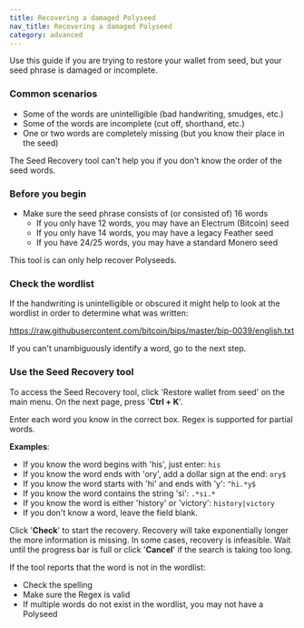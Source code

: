 ```yaml
---
title: Recovering a damaged Polyseed
nav_title: Recovering a damaged Polyseed
category: advanced
---
```


Use this guide if you are trying to restore your wallet from seed, but your seed phrase is damaged or incomplete.

### Common scenarios

- Some of the words are unintelligible (bad handwriting, smudges, etc.)
- Some of the words are incomplete (cut off, shorthand, etc.)
- One or two words are completely missing (but you know their place in the seed)

The Seed Recovery tool can't help you if you don't know the order of the seed words.

### Before you begin

- Make sure the seed phrase consists of (or consisted of) 16 words
  - If you only have 12 words, you may have an Electrum (Bitcoin) seed
  - If you only have 14 words, you may have a legacy Feather seed
  - If you have 24/25 words, you may have a standard Monero seed

This tool is can only help recover Polyseeds.

### Check the wordlist

If the handwriting is unintelligible or obscured it might help to look at the wordlist in order to determine what was written:

https://raw.githubusercontent.com/bitcoin/bips/master/bip-0039/english.txt

If you can't unambiguously identify a word, go to the next step.

### Use the Seed Recovery tool

To access the Seed Recovery tool, click 'Restore wallet from seed' on the main menu. On the next page, press '**Ctrl + K**'.

Enter each word you know in the correct box. Regex is supported for partial words.

**Examples**:

- If you know the word begins with 'his', just enter: `his`
- If you know the word ends with 'ory', add a dollar sign at the end: `ory$`
- If you know the word starts with 'hi' and ends with 'y': `^hi.*y$`
- If you know the word contains the string 'si': `.*si.*`
- If you know the word is either 'history' or 'victory': `history|victory`
- If you don't know a word, leave the field blank.

Click '**Check**' to start the recovery. Recovery will take exponentially longer the more information is missing. 
In some cases, recovery is infeasible. Wait until the progress bar is full or click '**Cancel**' if the search is taking too long.

If the tool reports that the word is not in the wordlist:

- Check the spelling
- Make sure the Regex is valid
- If multiple words do not exist in the wordlist, you may not have a Polyseed
